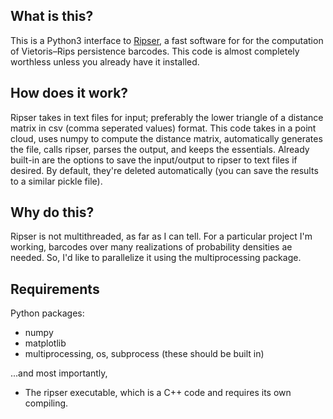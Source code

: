 What is this?
---

This is a Python3 interface to [Ripser](https://github.com/Ripser/ripser), a fast software for 
for the computation of Vietoris–Rips persistence barcodes. This code is almost completely 
worthless unless you already have it installed.

How does it work?
---

Ripser takes in text files for input; preferably the lower triangle of a 
distance matrix in csv (comma seperated values) format. This code takes in a point 
cloud, uses numpy to compute the distance matrix, automatically generates the file, 
calls ripser, parses the output, and keeps the essentials. Already built-in 
are the options to save the input/output to ripser to text files if desired. By default, 
they're deleted automatically (you can save the results to a similar pickle file).

Why do this?
---

Ripser is not multithreaded, as far as I can tell. For a particular project I'm working, 
barcodes over many realizations of probability densities ae needed. 
So, I'd like to parallelize it using the multiprocessing package.

Requirements
---

Python packages:
* numpy
* matplotlib
* multiprocessing, os, subprocess (these should be built in)

...and most importantly,
* The ripser executable, which is a C++ code and requires its own compiling.
